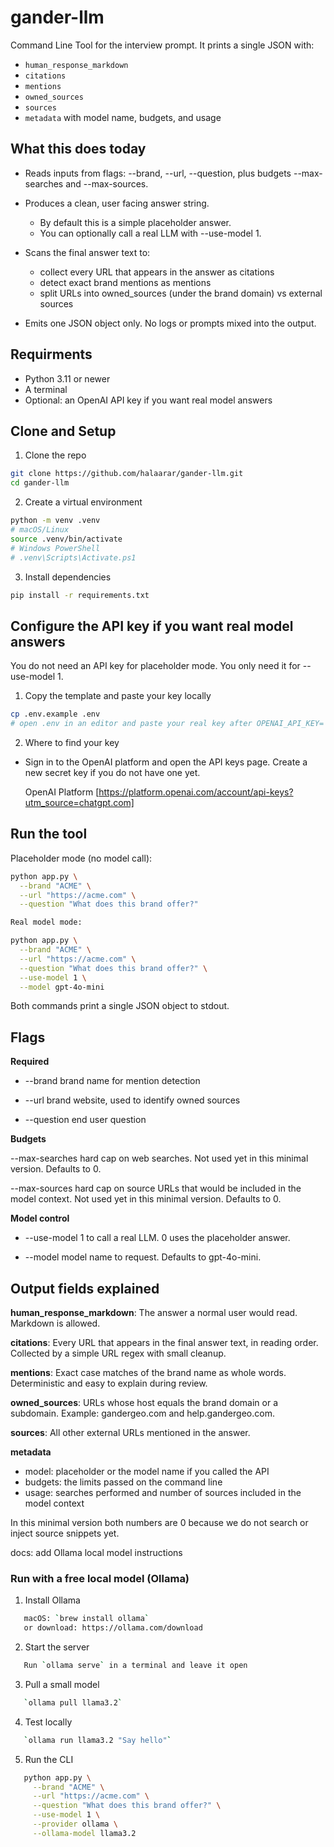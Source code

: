 # gander-llm

Command Line Tool for the interview prompt. It prints a single JSON with:
- `human_response_markdown`
- `citations`
- `mentions`
- `owned_sources`
- `sources`
- `metadata` with model name, budgets, and usage

## What this does today

- Reads inputs from flags: --brand, --url, --question, plus budgets --max-searches and --max-sources.

- Produces a clean, user facing answer string.
    - By default this is a simple placeholder answer.
    - You can optionally call a real LLM with --use-model 1.

- Scans the final answer text to:
    - collect every URL that appears in the answer as citations
    - detect exact brand mentions as mentions
    - split URLs into owned_sources (under the brand domain) vs external sources

- Emits one JSON object only. No logs or prompts mixed into the output.

## Requirments
- Python 3.11 or newer
- A terminal
- Optional: an OpenAI API key if you want real model answers

## Clone and Setup

1. Clone the repo 

```bash
git clone https://github.com/halaarar/gander-llm.git
cd gander-llm
```

2. Create a virtual environment

```bash
python -m venv .venv
# macOS/Linux
source .venv/bin/activate
# Windows PowerShell
# .venv\Scripts\Activate.ps1
```

3. Install dependencies

```bash
pip install -r requirements.txt
```


## Configure the API key if you want real model answers

You do not need an API key for placeholder mode. You only need it for --use-model 1.

1. Copy the template and paste your key locally

```bash
cp .env.example .env
# open .env in an editor and paste your real key after OPENAI_API_KEY=
```

2. Where to find your key

- Sign in to the OpenAI platform and open the API keys page. Create a new secret key if you do not have one yet. 

    OpenAI Platform [https://platform.openai.com/account/api-keys?utm_source=chatgpt.com]



## Run the tool

Placeholder mode (no model call):

```bash
python app.py \
  --brand "ACME" \
  --url "https://acme.com" \
  --question "What does this brand offer?"
```

```bash
Real model mode:

python app.py \
  --brand "ACME" \
  --url "https://acme.com" \
  --question "What does this brand offer?" \
  --use-model 1 \
  --model gpt-4o-mini
```

Both commands print a single JSON object to stdout.

## Flags

**Required**

- --brand brand name for mention detection

- --url brand website, used to identify owned sources

- --question end user question

**Budgets**

--max-searches hard cap on web searches. Not used yet in this minimal version. Defaults to 0.

--max-sources hard cap on source URLs that would be included in the model context. Not used yet in this minimal version. Defaults to 0.

**Model control**

- --use-model 1 to call a real LLM. 0 uses the placeholder answer.

- --model model name to request. Defaults to gpt-4o-mini.

## Output fields explained

**human_response_markdown**: The answer a normal user would read. Markdown is allowed.

**citations**: Every URL that appears in the final answer text, in reading order. Collected by a simple URL regex with small cleanup.

**mentions**: Exact case matches of the brand name as whole words. Deterministic and easy to explain during review.

**owned_sources**: URLs whose host equals the brand domain or a subdomain. Example: gandergeo.com and help.gandergeo.com.

**sources**: All other external URLs mentioned in the answer.

**metadata**
- model: placeholder or the model name if you called the API
- budgets: the limits passed on the command line
- usage: searches performed and number of sources included in the model context

In this minimal version both numbers are 0 because we do not search or inject source snippets yet.

docs: add Ollama local model instructions


### Run with a free local model (Ollama)

1) Install Ollama

```bash
   macOS: `brew install ollama`
   or download: https://ollama.com/download

```

2) Start the server

```bash
   Run `ollama serve` in a terminal and leave it open

```


3) Pull a small model

```bash
   `ollama pull llama3.2`

```

4) Test locally

```bash
   `ollama run llama3.2 "Say hello"`
```

5) Run the CLI

```bash
   python app.py \
     --brand "ACME" \
     --url "https://acme.com" \
     --question "What does this brand offer?" \
     --use-model 1 \
     --provider ollama \
     --ollama-model llama3.2
```